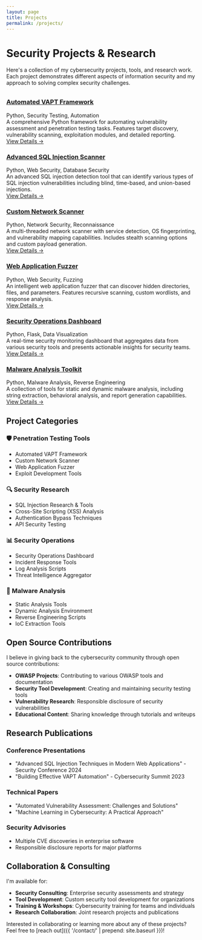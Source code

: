 ```yaml
---
layout: page
title: Projects
permalink: /projects/
---
```


# Security Projects & Research

Here's a collection of my cybersecurity projects, tools, and research work. Each project demonstrates different aspects of information security and my approach to solving complex security challenges.

<div class="grid grid-2" style="margin-top: 2rem;">

<article class="card">
  <h3 class="card-title">
    <a href="#automated-vapt-framework">Automated VAPT Framework</a>
  </h3>
  <div class="card-meta">Python, Security Testing, Automation</div>
  <div class="card-excerpt">
    A comprehensive Python framework for automating vulnerability assessment and penetration testing tasks. Features target discovery, vulnerability scanning, exploitation modules, and detailed reporting.
  </div>
  <a href="{{ '/blog/2025/01/10/building-automated-vapt-framework.html' | prepend: site.baseurl }}" class="card-link">View Details →</a>
</article>

<article class="card">
  <h3 class="card-title">
    <a href="#sql-injection-scanner">Advanced SQL Injection Scanner</a>
  </h3>
  <div class="card-meta">Python, Web Security, Database Security</div>
  <div class="card-excerpt">
    An advanced SQL injection detection tool that can identify various types of SQL injection vulnerabilities including blind, time-based, and union-based injections.
  </div>
  <a href="{{ '/blog/2025/01/15/advanced-sql-injection-techniques.html' | prepend: site.baseurl }}" class="card-link">View Details →</a>
</article>

<article class="card">
  <h3 class="card-title">
    <a href="#network-scanner">Custom Network Scanner</a>
  </h3>
  <div class="card-meta">Python, Network Security, Reconnaissance</div>
  <div class="card-excerpt">
    A multi-threaded network scanner with service detection, OS fingerprinting, and vulnerability mapping capabilities. Includes stealth scanning options and custom payload generation.
  </div>
  <a href="#network-scanner" class="card-link">View Details →</a>
</article>

<article class="card">
  <h3 class="card-title">
    <a href="#web-app-fuzzer">Web Application Fuzzer</a>
  </h3>
  <div class="card-meta">Python, Web Security, Fuzzing</div>
  <div class="card-excerpt">
    An intelligent web application fuzzer that can discover hidden directories, files, and parameters. Features recursive scanning, custom wordlists, and response analysis.
  </div>
  <a href="#web-app-fuzzer" class="card-link">View Details →</a>
</article>

<article class="card">
  <h3 class="card-title">
    <a href="#security-dashboard">Security Operations Dashboard</a>
  </h3>
  <div class="card-meta">Python, Flask, Data Visualization</div>
  <div class="card-excerpt">
    A real-time security monitoring dashboard that aggregates data from various security tools and presents actionable insights for security teams.
  </div>
  <a href="#security-dashboard" class="card-link">View Details →</a>
</article>

<article class="card">
  <h3 class="card-title">
    <a href="#malware-analysis">Malware Analysis Toolkit</a>
  </h3>
  <div class="card-meta">Python, Malware Analysis, Reverse Engineering</div>
  <div class="card-excerpt">
    A collection of tools for static and dynamic malware analysis, including string extraction, behavioral analysis, and report generation capabilities.
  </div>
  <a href="#malware-analysis" class="card-link">View Details →</a>
</article>

</div>

## Project Categories

### 🛡️ Penetration Testing Tools
- Automated VAPT Framework
- Custom Network Scanner
- Web Application Fuzzer
- Exploit Development Tools

### 🔍 Security Research
- SQL Injection Research & Tools
- Cross-Site Scripting (XSS) Analysis
- Authentication Bypass Techniques
- API Security Testing

### 📊 Security Operations
- Security Operations Dashboard
- Incident Response Tools
- Log Analysis Scripts
- Threat Intelligence Aggregator

### 🔬 Malware Analysis
- Static Analysis Tools
- Dynamic Analysis Environment
- Reverse Engineering Scripts
- IoC Extraction Tools

## Open Source Contributions

I believe in giving back to the cybersecurity community through open source contributions:

- **OWASP Projects**: Contributing to various OWASP tools and documentation
- **Security Tool Development**: Creating and maintaining security testing tools
- **Vulnerability Research**: Responsible disclosure of security vulnerabilities
- **Educational Content**: Sharing knowledge through tutorials and writeups

## Research Publications

### Conference Presentations
- "Advanced SQL Injection Techniques in Modern Web Applications" - Security Conference 2024
- "Building Effective VAPT Automation" - Cybersecurity Summit 2023

### Technical Papers
- "Automated Vulnerability Assessment: Challenges and Solutions"
- "Machine Learning in Cybersecurity: A Practical Approach"

### Security Advisories
- Multiple CVE discoveries in enterprise software
- Responsible disclosure reports for major platforms

## Collaboration & Consulting

I'm available for:
- **Security Consulting**: Enterprise security assessments and strategy
- **Tool Development**: Custom security tool development for organizations
- **Training & Workshops**: Cybersecurity training for teams and individuals
- **Research Collaboration**: Joint research projects and publications

Interested in collaborating or learning more about any of these projects? Feel free to [reach out]({{ '/contact/' | prepend: site.baseurl }})!
